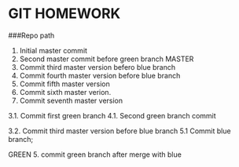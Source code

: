 # GIT HOMEWORK

###Repo path

1. Initial master commit
2. Second master commit before green branch
MASTER
3. Commit third master version befero blue branch
4. Commit fourth master version before blue branch
5. Commit fifth master version
6. Commit sixth master verion.
7. Commit seventh master version


3.1. Commit first green branch
4.1. Second green branch commit


3.2. Commit third master version before blue branch
5.1 Commit blue branch;

GREEN
5. commit green branch after merge with blue


